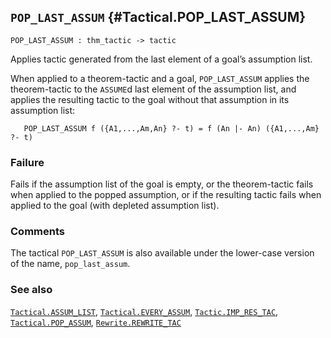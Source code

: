 ## `POP_LAST_ASSUM` {#Tactical.POP_LAST_ASSUM}


```
POP_LAST_ASSUM : thm_tactic -> tactic
```



Applies tactic generated from the last element of a goal’s assumption list.


When applied to a theorem-tactic and a goal, `POP_LAST_ASSUM` applies
the theorem-tactic to the `ASSUME`d last element of the assumption
list, and applies the resulting tactic to the goal without that
assumption in its assumption list:
    
       POP_LAST_ASSUM f ({A1,...,Am,An} ?- t) = f (An |- An) ({A1,...,Am} ?- t)
    



### Failure

Fails if the assumption list of the goal is empty, or the theorem-tactic
fails when applied to the popped assumption, or if the resulting tactic
fails when applied to the goal (with depleted assumption list).

### Comments

The tactical `POP_LAST_ASSUM` is also available under the lower-case
version of the name, `pop_last_assum`.

### See also

[`Tactical.ASSUM_LIST`](#Tactical.ASSUM_LIST), [`Tactical.EVERY_ASSUM`](#Tactical.EVERY_ASSUM), [`Tactic.IMP_RES_TAC`](#Tactic.IMP_RES_TAC), [`Tactical.POP_ASSUM`](#Tactical.POP_ASSUM), [`Rewrite.REWRITE_TAC`](#Rewrite.REWRITE_TAC)

